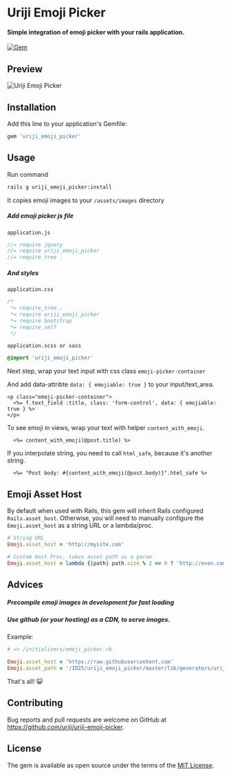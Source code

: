 # Uriji Emoji Picker

#### Simple integration of emoji picker with your rails application.
[![Gem](https://img.shields.io/gem/v/uriji-icons-rails.svg)](https://rubygems.org/gems/uriji-emoji-picker)

## Preview
<img src="http://i.giphy.com/l2JI5BX9bj3V7PPlC.gif" alt="Uriji Emoji Picker">

## Installation

Add this line to your application's Gemfile:

```ruby
gem 'uriji_emoji_picker'
```

## Usage

Run command
```bash
rails g uriji_emoji_picker:install
```

It copies emoji images to your `/assets/images` directory

##### Add emoji picker js file

`application.js`
```js
//= require jquery
//= require uriji_emoji_picker
//= require_tree .
```

##### And styles

`application.css`

```css
/*
 *= require_tree .
 *= require uriji_emoji_picker
 *= require bootstrap
 *= require_self
 */
```

`application.scss or sass`

```scss
@import 'uriji_emoji_picker'
```
Next step, wrap your text input with css class `emoji-picker-container`

And add data-attribte `data: { emojiable: true }` to your input/text_area.
```erb
<p class="emoji-picker-container">
  <%= f.text_field :title, class: 'form-control', data: { emojiable: true } %>
</p>
```

To see emoji in views, wrap your text with helper `content_with_emoji`.

```erb
  <%= content_with_emoji(@post.title) %>
```

If you interpolate string, you need to call `html_safe`, because it's another string.

```erb
  <%= "Post body: #{content_with_emoji(@post.body)}".html_safe %>
```

## Emoji Asset Host
By default when used with Rails, this gem will inherit Rails configured `Rails.asset_host`.  Otherwise, you will need to manually configure the `Emoji.asset_host` as a string URL or a lambda/proc.

```ruby
# String URL
Emoji.asset_host = 'http://mysite.com'

# Custom Host Proc, takes asset path as a param
Emoji.asset_host = lambda {|path| path.size % 2 == 0 ? 'http://even.com' : 'http://odd.com'}
```

## Advices
##### Precompile emoji images in development for fast loading
##### Use github (or your hosting) as a CDN, to serve images.

Example:
```ruby
# => /initializers/emoji_picker.rb

Emoji.asset_host = 'https://raw.githubusercontent.com'
Emoji.asset_path = '/ID25/uriji_emoji_picker/master/lib/generators/uriji_emoji_picker/emoji/'
```

That's all! :smiley_cat:
## Contributing

Bug reports and pull requests are welcome on GitHub at https://github.com/uriji/uriji-emoji-picker.

## License
The gem is available as open source under the terms of the [MIT License](http://opensource.org/licenses/MIT).
